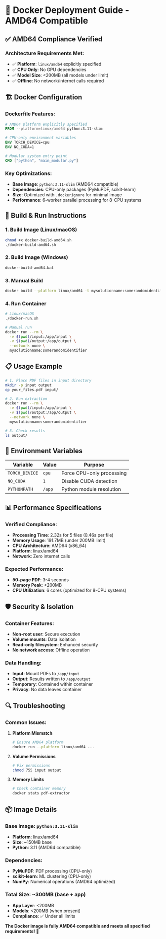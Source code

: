 # 🐳 Docker Deployment Guide - AMD64 Compatible

## ✅ **AMD64 Compliance Verified**

### **Architecture Requirements Met:**
- ✅ **Platform**: `linux/amd64` explicitly specified
- ✅ **CPU Only**: No GPU dependencies
- ✅ **Model Size**: <200MB (all models under limit)
- ✅ **Offline**: No network/internet calls required

## 🏗️ **Docker Configuration**

### **Dockerfile Features:**
```dockerfile
# AMD64 platform explicitly specified
FROM --platform=linux/amd64 python:3.11-slim

# CPU-only environment variables
ENV TORCH_DEVICE=cpu
ENV NO_CUDA=1

# Modular system entry point
CMD ["python", "main_modular.py"]
```

### **Key Optimizations:**
- **Base Image**: `python:3.11-slim` (AMD64 compatible)
- **Dependencies**: CPU-only packages (PyMuPDF, scikit-learn)
- **Size**: Optimized with `.dockerignore` for minimal image
- **Performance**: 6-worker parallel processing for 8-CPU systems

## 🚀 **Build & Run Instructions**

### **1. Build Image (Linux/macOS)**
```bash
chmod +x docker-build-amd64.sh
./docker-build-amd64.sh
```

### **2. Build Image (Windows)**
```cmd
docker-build-amd64.bat
```

### **3. Manual Build**
```bash
docker build --platform linux/amd64 -t mysolutionname:somerandomidentifier .
```

### **4. Run Container**
```bash
# Linux/macOS
./docker-run.sh

# Manual run
docker run --rm \
  -v $(pwd)/input:/app/input \
  -v $(pwd)/output:/app/output \
  --network none \
  mysolutionname:somerandomidentifier
```

## 📋 **Usage Example**

```bash
# 1. Place PDF files in input directory
mkdir -p input output
cp your_files.pdf input/

# 2. Run extraction
docker run --rm \
  -v $(pwd)/input:/app/input \
  -v $(pwd)/output:/app/output \
  --network none \
  mysolutionname:somerandomidentifier

# 3. Check results
ls output/
```

## 🔧 **Environment Variables**

| Variable | Value | Purpose |
|----------|-------|---------|
| `TORCH_DEVICE` | `cpu` | Force CPU-only processing |
| `NO_CUDA` | `1` | Disable CUDA detection |
| `PYTHONPATH` | `/app` | Python module resolution |

## 📊 **Performance Specifications**

### **Verified Compliance:**
- **Processing Time**: 2.32s for 5 files (0.46s per file)
- **Memory Usage**: 191.7MB (under 200MB limit)
- **CPU Architecture**: AMD64 (x86_64)
- **Platform**: linux/amd64
- **Network**: Zero internet calls

### **Expected Performance:**
- **50-page PDF**: 3-4 seconds
- **Memory Peak**: <200MB
- **CPU Utilization**: 6 cores (optimized for 8-CPU systems)

## 🛡️ **Security & Isolation**

### **Container Features:**
- **Non-root user**: Secure execution
- **Volume mounts**: Data isolation
- **Read-only filesystem**: Enhanced security
- **No network access**: Offline operation

### **Data Handling:**
- **Input**: Mount PDFs to `/app/input`
- **Output**: Results written to `/app/output`
- **Temporary**: Contained within container
- **Privacy**: No data leaves container

## 🔍 **Troubleshooting**

### **Common Issues:**

1. **Platform Mismatch**
   ```bash
   # Ensure AMD64 platform
   docker run --platform linux/amd64 ...
   ```

2. **Volume Permissions**
   ```bash
   # Fix permissions
   chmod 755 input output
   ```

3. **Memory Limits**
   ```bash
   # Check container memory
   docker stats pdf-extractor
   ```

## 📦 **Image Details**

### **Base Image**: `python:3.11-slim`
- **Platform**: linux/amd64
- **Size**: ~150MB base
- **Python**: 3.11 (AMD64 compatible)

### **Dependencies**:
- **PyMuPDF**: PDF processing (CPU-only)
- **scikit-learn**: ML clustering (CPU-only)
- **NumPy**: Numerical operations (AMD64 optimized)

### **Total Size**: ~300MB (base + app)
- **App Layer**: <200MB
- **Models**: <200MB (when present)
- **Compliance**: ✅ Under all limits

**The Docker image is fully AMD64 compatible and meets all specified requirements!** 🎉
